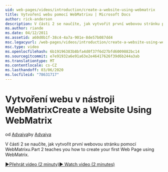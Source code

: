 ```yaml
---
uid: web-pages/videos/introduction/create-a-website-using-webmatrix
title: Vytvoření webu pomocí WebMatrixu | Microsoft Docs
author: rick-anderson
description: V části 2 se naučíte, jak vytvořit první webovou stránku pomocí WebMatrixu.
ms.author: riande
ms.date: 04/12/2011
ms.assetid: a60d0b1f-38c4-4a7a-901e-8de57b087dd4
msc.legacyurl: /web-pages/videos/introduction/create-a-website-using-webmatrix
msc.type: video
ms.openlocfilehash: 6b19196383b8bfa4d0f37f6d27bfd6009882bc14
ms.sourcegitcommit: e7e91932a6e91a63e2e46417626f39d6b244a3ab
ms.translationtype: MT
ms.contentlocale: cs-CZ
ms.lasthandoff: 03/06/2020
ms.locfileid: "78631717"
---
```

# <a name="create-a-website-using-webmatrix"></a><span data-ttu-id="31f17-103">Vytvoření webu v nástroji WebMatrix</span><span class="sxs-lookup"><span data-stu-id="31f17-103">Create a Website Using WebMatrix</span></span>

<span data-ttu-id="31f17-104">od [Advaiya](https://twitter.com/Advaiyasolns)</span><span class="sxs-lookup"><span data-stu-id="31f17-104">by [Advaiya](https://twitter.com/Advaiyasolns)</span></span>

<span data-ttu-id="31f17-105">V části 2 se naučíte, jak vytvořit první webovou stránku pomocí WebMatrixu.</span><span class="sxs-lookup"><span data-stu-id="31f17-105">Part 2 teaches you how to create your first Web Page using WebMatrix.</span></span>

[<span data-ttu-id="31f17-106">&#9654;Přehrát video (2 minuty)</span><span class="sxs-lookup"><span data-stu-id="31f17-106">&#9654; Watch video (2 minutes)</span></span>](https://channel9.msdn.com/Blogs/ASP-NET-Site-Videos/create-a-website-using-webmatrix)
